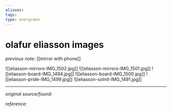 ```yaml
---
aliases: 
tags: 
type: evergreen
---
```


# olafur eliasson images

_previous note:_ [[mirror with phone]]

![[eliasson-mirrors-IMG_1502.jpg]]
![[eliasson-mirrors-IMG_1501.jpg]]
![[eliasson-board-IMG_1494.jpg]]
![[eliasson-board-IMG_1500.jpg]]
![[eliasson-pride-IMG_1499.jpg]]
![[eliasson-solnit-IMG_1491.jpg]]

---

_original source/found:_ 

_reference:_ 



